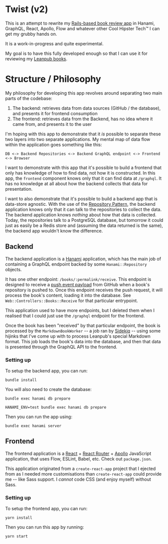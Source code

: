 # Twist (v2)

This is an attempt to rewrite my [Rails-based book review
app](https://github.com/radar/twist) in Hanami, GraphQL, React, Apollo, Flow and whatever other Cool Hipster Tech™ I can get my grubby hands on.

It is a work-in-progress and quite experimental.

My goal is to have this fully developed enough so that I can use it for
reviewing my [Leanpub books](https://leanpub.com/u/ryanbigg).

# Structure / Philosophy

My philosophy for developing this app revolves around separating two main parts of the codebase:

1. The backend: retrieves data from data sources (GitHub / the database), and presents it for frontend consumption
2. The frontend: retrieves data from the Backend, has no idea where it came from, and presents it to the user

I'm hoping with this app to demonstrate that it _is_ possible to separate these two layers into two separate applications. My mental map of data flow within the application goes something like this:

```
DB <-> Backend Repositories <-> Backend GraphQL endpoint <-> Frontend <-> Browser
```

I want to demonstrate with this app that it's possible to build a frontend that only has knowledge of how to find data, not how it is constructed. In this app, the `frontend` component knows only that it can find data at `/graphql`. It has no knowledge at all about how the backend collects that data for presentation.

I want to also demonstrate that it's possible to build a backend app that is data-store agnostic. With the use of the [Repository Pattern](https://msdn.microsoft.com/en-us/library/ff649690.aspx), the backend application knows only that it can talk to the repositories to collect the data. The backend application knows _nothing_ about how that data is collected. Today, the repositories talk to a PostgreSQL database, but tomorrow it could just as easily be a Redis store and (assuming the data returned is the same), the backend app wouldn't know the difference.

## Backend

The backend application is a [Hanami](http://hanamirb.org/) application, which has the main job of
containing a GraphQL endpoint backed by some `Hanami::Repository` objects.

It has one other endpoint: `/books/:permalink/receive`. This endpoint is
designed to receive a [push event
payload](https://developer.github.com/v3/activity/events/types/#pushevent) from GitHub when a book's repository is pushed to. Once this endpoint receives the push request, it will process the book's content, loading it into the database. See `Web::Controllers::Books::Receive` for that particular entrypoint.

This application used to have more endpoints, but I deleted them when I realised that I could just use the `/graphql` endpoint for the frontend.

Once the book has been "received" by that particular endpoint, the book is processed by the `MarkdownBookWorker` -- a job ran by [Sidekiq](https://sidekiq.org/) -- using some hijinks that I've come up with to process Leanpub's special Markdown format. This job loads the book's data into the database, and then that data is presented through the GraphQL API to the frontend.

### Setting up

To setup the backend app, you can run:

```
bundle install
```

You will also need to create the database:

```
bundle exec hanami db prepare

HANAMI_ENV=test bundle exec hanami db prepare
```

Then you can run the app using:

```
bundle exec hanami server
```

## Frontend

The frontend application is a [React](https://reactjs.org/) + [React Router](https://reacttraining.com/react-router/core/guides/philosophy) + [Apollo](https://www.apollographql.com/docs/react/) JavaScript application, that uses Flow, ESLint, Babel, etc. Check out `package.json`.

This application originated from a `create-react-app` project that I ejected from as I needed more customisations than `create-react-app` could provide me -- like Sass support. I _cannot_ code CSS (and enjoy myself) without Sass.

### Setting up

To setup the frontend app, you can run:

```
yarn install
```

Then you can run this app by running:

```
yarn start
```

